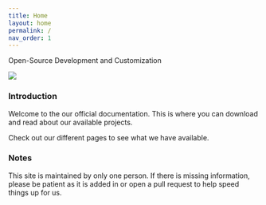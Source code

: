```yaml
---
title: Home
layout: home
permalink: /
nav_order: 1
---
```


Open-Source Development and Customization

![][URL_1]

### Introduction
Welcome to the our official documentation. This is where you can download and read about our available projects.

Check out our different pages to see what we have available.

### Notes
This site is maintained by only one person. If there is missing information, please be patient as it is added in or open a pull request to help speed things up for us.

[URL_1]: https://github.com/ShitShowDevelopment/Docs/assets/17615050/4cb6914f-3a47-4b71-8cbb-2e5642f0f26a


